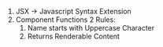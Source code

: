 1. JSX -> Javascript Syntax Extension
2. Component Functions 2 Rules:
   1. Name starts with Uppercase Character
   2. Returns Renderable Content
